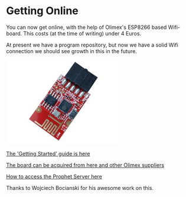 # Getting Online

You can now get online, with the help of Olimex's ESP8266 based Wifi-board. This costs (at the time of writing) under 4 Euros.

At present we have a program repository, but now we have a solid Wifi connection we should see growth in this in the future.

![MOD-WIFI-ESP8266-1](./assets/MOD-WIFI-ESP8266-1.jpg)

[The 'Getting Started' guide is here](https://gitlab.com/bocianu/neo-networking)

[The board can be acquired from here and other Olimex suppliers](https://www.olimex.com/Products/IoT/ESP8266/MOD-WIFI-ESP8266/open-source-hardware)

[How to access the Prophet Server here](https://gitlab.com/bocianu/neo-prophet)

Thanks to Wojciech Bocianski for his awesome work on this.